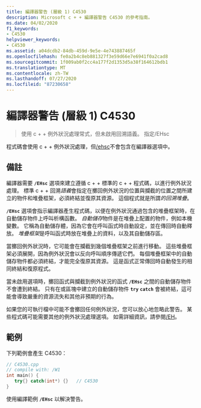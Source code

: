 ```yaml
---
title: 編譯器警告 (層級 1) C4530
description: Microsoft c + + 編譯器警告 C4530 的參考指南。
ms.date: 04/02/2020
f1_keywords:
- C4530
helpviewer_keywords:
- C4530
ms.assetid: a04dcdb2-84db-459d-9e5e-4e743887465f
ms.openlocfilehash: fe0a2b4c8eb881327f3e59d66e7e6941f0a2cad8
ms.sourcegitcommit: 1f009ab0f2cc4a177f2d1353d5a38f164612bdb1
ms.translationtype: MT
ms.contentlocale: zh-TW
ms.lasthandoff: 07/27/2020
ms.locfileid: "87230658"
---
```

# <a name="compiler-warning-level-1-c4530"></a>編譯器警告 (層級 1) C4530

> 使用 c + + 例外狀況處理常式，但未啟用回溯語義。 指定/EHsc

程式碼會使用 c + + 例外狀況處理，但[/ehsc](../../build/reference/eh-exception-handling-model.md)不會包含在編譯器選項中。

## <a name="remarks"></a>備註

編譯器需要 **`/EHsc`** 選項來建立遵循 c + + 標準的 c + + 程式碼，以進行例外狀況處理。 標準 c + + 回溯*語義*會指定在擲回例外狀況的位置與攔截的位置之間所建立的物件和堆疊框架，必須終結並復原其資源。 這個程式就是所謂*的回溯堆疊*。

**`/EHsc`** 選項會指示編譯器產生程式碼，以便在例外狀況通過包含的堆疊框架時，在自動儲存物件上呼叫析構函數。 *自動儲存*物件是在堆疊上配置的物件，例如本機變數。 它稱為自動儲存體，因為它會在呼叫函式時自動設定，並在傳回時自動釋放。 *堆疊框架*是呼叫函式時放在堆疊上的資料，以及其自動儲存區。

當擲回例外狀況時，它可能會在攔截到幾個堆疊框架之前進行移動。 這些堆疊框架必須展開，因為例外狀況會以反向呼叫順序傳遞它們。 每個堆疊框架中的自動儲存物件都必須終結，才能完全復原其資源。 這是函式正常傳回時自動發生的相同終結和復原程式。

當未啟用選項時，擲回函式與攔截到例外狀況的函式 **`/EHsc`** 之間的自動儲存物件不會遭到終結。 只有在或區塊中建立的自動儲存物件 **`try`** **`catch`** 會被終結，這可能會導致嚴重的資源流失和其他非預期的行為。

如果您的可執行檔中可能不會擲回任何例外狀況，您可以放心地忽略此警告。 某些程式碼可能需要其他的例外狀況處理選項。 如需詳細資訊，請參閱[/EH](../../build/reference/eh-exception-handling-model.md)。

## <a name="example"></a>範例

下列範例會產生 C4530：

```cpp
// C4530.cpp
// compile with: /W1
int main() {
   try{} catch(int*) {}   // C4530
}
```

使用編譯範例 **`/EHsc`** 以解決警告。
